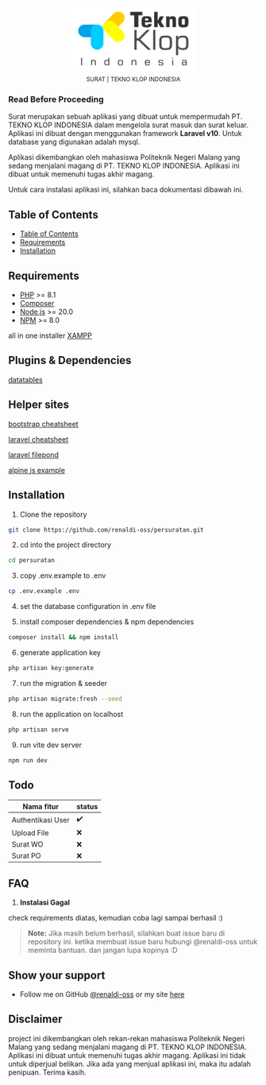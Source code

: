 <p align="center">
  <img src="./public/assets/img/TEKNO-KLOP.png" alt="LOGO" style="width: 250px;"/>
  <br/>
  <sub>SURAT | TEKNO KLOP INDONESIA</sub>
</p>

### Read Before Proceeding

Surat merupakan sebuah aplikasi yang dibuat untuk mempermudah PT. TEKNO KLOP INDONESIA dalam mengelola surat masuk dan surat keluar. Aplikasi ini dibuat dengan menggunakan framework **Laravel v10**. Untuk database yang digunakan adalah mysql.

Aplikasi dikembangkan oleh mahasiswa Politeknik Negeri Malang yang sedang menjalani magang di PT. TEKNO KLOP INDONESIA. Aplikasi ini dibuat untuk memenuhi tugas akhir magang.

Untuk cara instalasi aplikasi ini, silahkan baca dokumentasi dibawah ini.


## Table of Contents

- [Table of Contents](#table-of-contents)
- [Requirements](#requirements)
- [Installation](#installation)



## Requirements

- [PHP](https://www.php.net/) >= 8.1
- [Composer](https://getcomposer.org/)
- [Node.js](https://nodejs.org/en/) >= 20.0
- [NPM](https://www.npmjs.com/) >= 8.0

all in one installer [XAMPP](https://www.apachefriends.org/download.html)

## Plugins & Dependencies

[datatables](https://yajrabox.com/docs/laravel-datatables/10.0/)

## Helper sites

[bootstrap cheatsheet](https://bootstrap-cheatsheet.themeselection.com/)

[laravel cheatsheet](https://github.com/syofyanzuhad/Laravel-Trik-Indonesia/blob/main/README.md)

[laravel filepond](https://laravel-news.com/laravel-filepond)

[alpine js example](https://js.hyperui.dev/)

## Installation

1. Clone the repository

```bash
git clone https://github.com/renaldi-oss/persuratan.git
```

2. cd into the project directory

```bash
cd persuratan
```

3. copy .env.example to .env

```bash
cp .env.example .env
```

4. set the database configuration in .env file

5. install composer dependencies & npm dependencies

```bash
composer install && npm install
```
6. generate application key

```bash
php artisan key:generate
```

7. run the migration & seeder

```bash
php artisan migrate:fresh --seed
```

8. run the application on localhost

```bash
php artisan serve
```

9. run vite dev server

```bash
npm run dev
```

## Todo

| Nama fitur               | status            |
|--------------------------|------------------|
| Authentikasi User        | ✔️ |
| Upload File   | ❌               |
| Surat WO   | ❌               |
| Surat PO   | ❌               |

## FAQ

1. **Instalasi Gagal**

check requirements diatas, kemudian coba lagi sampai berhasil :)

> **Note:** Jika masih belum berhasil, silahkan buat issue baru di repository ini. ketika membuat issue baru hubungi @renaldi-oss untuk meminta bantuan. dan jangan lupa kopinya :D


## Show your support

* Follow me on GitHub [@renaldi-oss](https://github.com/renaldi-oss) or my site [here](https://reynaldi.tech)

## Disclaimer

project ini dikembangkan oleh rekan-rekan mahasiswa Politeknik Negeri Malang yang sedang menjalani magang di PT. TEKNO KLOP INDONESIA. Aplikasi ini dibuat untuk memenuhi tugas akhir magang. Aplikasi ini tidak untuk diperjual belikan. Jika ada yang menjual aplikasi ini, maka itu adalah penipuan. Terima kasih.